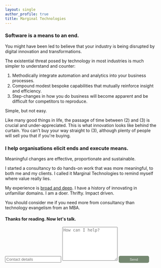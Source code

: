 ```yaml
---
layout: single
author_profile: true
title: Marginal Technologies
---
```


### Software is a means to an end.

You might have been led to believe that your industry is being disrupted
by digital innovation and transformations.

The existential threat posed by technology in most industries is much 
simpler to understand and counter:

1. Methodically integrate automation and analytics into your business processes.
2. Compound modest bespoke capabilities that mutually reinforce insight and efficiency. 
3. Step-changes in how you do business will become apparent and be difficult for competitors to reproduce.

Simple, but not easy. 

Like many good things in life, the passage of time between (2) and (3) is crucial and 
under-appreciated. This is what innovation looks like behind the curtain. You can't buy 
your way straight to (3), although plenty of people will sell you that if you're buying.

### I help organisations elicit ends and execute means.

Meaningful changes are effective, proportionate and sustainable. 

I started a consultancy to do hands-on work that was more meaningful, 
to both me and my clients. I called it Marginal Technologies to remind 
myself where value really lies.

My experience is [broad and deep](https://www.linkedin.com/in/christopher-mcewan-850a0a62). 
I have a history of innovating in unfamiliar domains. I am a doer. Thrifty. Impact driven.
 
You should consider me if you need more from consultancy than technology evangelism from an MBA. 

#### Thanks for reading. Now let's talk.

<form action="https://submit-form.com/j1CmLPsN" target="_self">
   <input type="text" name="email" placeholder="Contact details">
   <textarea name="message" placeholder="How can I help?" rows="7"></textarea>
   <button style="border-radius:5px;background-color:#768972;border:0px;font-size:smaller;padding:5px;color:#eeeeee;width:100px;" type="submit">Send</button>
</form>

